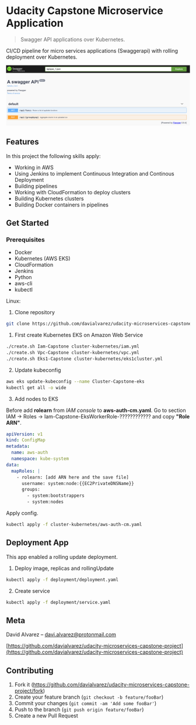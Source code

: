 # Udacity Capstone Microservice Application 
> Swagger API applications over Kubernetes.

CI/CD pipeline for micro services applications (Swaggerapi) with rolling deployment over Kubernetes. 

![](header.png)

## Features

In this project the following skills apply:

- Working in AWS
- Using Jenkins to implement Continuous Integration and Continous Deployment
- Building pipelines
- Working with CloudFormation to deploy clusters
- Building Kubernetes clusters
- Building Docker containers in pipelines

## Get Started

### Prerequisites

- Docker
- Kubernetes (AWS EKS)
- CloudFormation
- Jenkins
- Python
- aws-cli
- kubectl

Linux:

1. Clone repository

```sh
git clone https://github.com/davialvarez/udacity-microservices-capstone-project.git
```

1. First create Kubernetes EKS on Amazon Web Service
```sh
./create.sh Iam-Capstone cluster-kubernetes/iam.yml
./create.sh Vpc-Capstone cluster-kubernetes/vpc.yml
./create.sh Eks1-Capstone cluster-kubernetes/eks1cluster.yml
```

2. Update kubeconfig 

```sh
aws eks update-kubeconfig --name Cluster-Capstone-eks
kubectl get all -o wide
```

3. Add nodes to EKS

Before add **rolearn** from _IAM console_ to **aws-auth-cm.yaml**. Go to section IAM -> Roles -> Iam-Capstone-EksWorkerRole-???????????? and copy **"Role ARN"**.

```yml
apiVersion: v1
kind: ConfigMap
metadata:
  name: aws-auth
  namespace: kube-system
data:
  mapRoles: |
    - rolearn: [add ARN here and the save file]
      username: system:node:{{EC2PrivateDNSName}}
      groups:
        - system:bootstrappers
        - system:nodes
```

Apply config.

```sh
kubectl apply -f cluster-kubernetes/aws-auth-cm.yaml
```

## Deployment App

This app enabled a rolling update deployment. 

1. Deploy image, replicas and rollingUpdate

```sh
kubectl apply -f deployment/deployment.yaml
```

2. Create service

```sh
kubectl apply -f deployment/service.yaml
```

## Meta

David Alvarez – davi.alvarez@protonmail.com

[https://github.com/davialvarez/udacity-microservices-capstone-project](https://github.com/davialvarez/udacity-microservices-capstone-project)

## Contributing

1. Fork it (<https://github.com/davialvarez/udacity-microservices-capstone-project/fork>)
2. Create your feature branch (`git checkout -b feature/fooBar`)
3. Commit your changes (`git commit -am 'Add some fooBar'`)
4. Push to the branch (`git push origin feature/fooBar`)
5. Create a new Pull Request

<!-- Markdown link & img dfn's -->
[npm-image]: https://img.shields.io/npm/v/datadog-metrics.svg?style=flat-square
[npm-url]: https://npmjs.org/package/datadog-metrics
[npm-downloads]: https://img.shields.io/npm/dm/datadog-metrics.svg?style=flat-square
[travis-image]: https://img.shields.io/travis/dbader/node-datadog-metrics/master.svg?style=flat-square
[travis-url]: https://travis-ci.org/dbader/node-datadog-metrics
[wiki]: https://github.com/yourname/yourproject/wiki
